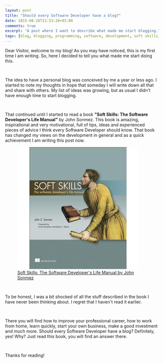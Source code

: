 ```yaml
---
layout: post
title: "Should every Software Developer have a blog?"
date: 2015-08-26T22:53:28+03:00
comments: true
excerpt: "A post where I want to describe what made me start blogging."
tags: [blog, blogging, programming, software, development, soft skills, John Sonmez]
---
```


Dear Visitor, welcome to my blog! As you may have noticed, this is my first time I am writing. So, here I decided to tell you what made me start doing this.

<br>

The idea to have a personal blog was conceived by me a year or less ago. I started to note my thoughts in hope that someday I will write down all that and share with others. My list of ideas was growing, but as usual I didn't have enough time to start blogging.

<br>

That continued until I started to read a book **"Soft Skills: The Software Developer's Life Manual"** by John Sonmez. This book is amazing, inspirational and very motivational, full of tips, ideas and experienced pieces of advice I think every Software Developer should know. That book has changed my views on the development in general and as a quick achievement I am writing this post now.

<figure>
  <img src="/images/should-every-software-developer-have-a-blog-1.jpg">
  <figcaption>
    <a href="http://www.amazon.com/gp/product/1617292397/ref=as_li_tl?ie=UTF8&camp=1789&creative=390957&creativeASIN=1617292397&linkCode=as2&tag=makithecompsi-20&linkId=SCOXESIAFBLHJ7XU">Soft Skills: The Software Developer's Life Manual by John Sonmez</a>
  </figcaption>
</figure>

<br>

To be honest, I was a bit shocked of all the stuff described in the book I have never been thinking about. I regret that I haven't read it earlier.

<br>

There you will find how to improve your professional career, how to work from home, learn quickly, start your own business, make a good investment and much more. Should every Software Developer have a blog? Definitely, yes! Why? Just read this book, you will find an answer there.

<br>

Thanks for reading!
